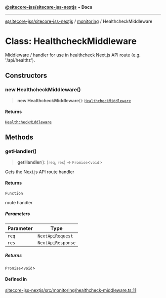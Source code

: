 [**@sitecore-jss/sitecore-jss-nextjs**](../../README.md) • **Docs**

***

[@sitecore-jss/sitecore-jss-nextjs](../../README.md) / [monitoring](../README.md) / HealthcheckMiddleware

# Class: HealthcheckMiddleware

Middleware / handler for use in healthcheck Next.js API route (e.g. '/api/healthz').

## Constructors

### new HealthcheckMiddleware()

> **new HealthcheckMiddleware**(): [`HealthcheckMiddleware`](HealthcheckMiddleware.md)

#### Returns

[`HealthcheckMiddleware`](HealthcheckMiddleware.md)

## Methods

### getHandler()

> **getHandler**(): (`req`, `res`) => `Promise`\<`void`\>

Gets the Next.js API route handler

#### Returns

`Function`

route handler

##### Parameters

| Parameter | Type |
| ------ | ------ |
| `req` | `NextApiRequest` |
| `res` | `NextApiResponse` |

##### Returns

`Promise`\<`void`\>

#### Defined in

[sitecore-jss-nextjs/src/monitoring/healthcheck-middleware.ts:11](https://github.com/Sitecore/jss/blob/5454a428df58963ed2d13614972a821a22191cb6/packages/sitecore-jss-nextjs/src/monitoring/healthcheck-middleware.ts#L11)
